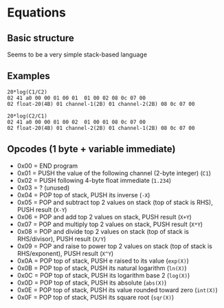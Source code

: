 # Equations

## Basic structure

Seems to be a very simple stack-based language

## Examples

```
20*log(C1/C2)
02 41 a0 00 00 01 00 01  01 00 02 08 0c 07 00
02 float-20(4B) 01 channel-1(2B) 01 channel-2(2B) 08 0c 07 00

20*log(C2/C1)
02 41 a0 00 00 01 00 02  01 00 01 08 0c 07 00
02 float-20(4B) 01 channel-2(2B) 01 channel-1(2B) 08 0c 07 00
```

## Opcodes (1 byte + variable immediate)

- 0x00 = END program
- 0x01 = PUSH the value of the following channel (2-byte integer) (`C1`)
- 0x02 = PUSH following 4-byte float immediate (`1.234`)
- 0x03 = ? (unused)
- 0x04 = POP top of stack, PUSH its inverse (`-X`)
- 0x05 = POP and subtract top 2 values on stack (top of stack is RHS), PUSH result (`X-Y`)
- 0x06 = POP and add top 2 values on stack, PUSH result (`X+Y`)
- 0x07 = POP and multiply top 2 values on stack, PUSH result (`X*Y`)
- 0x08 = POP and divide top 2 values on stack (top of stack is RHS/divisor), PUSH result (`X/Y`)
- 0x09 = POP and raise to power top 2 values on stack (top of stack is RHS/exponent), PUSH result (`X^Y`)
- 0x0A = POP top of stack, PUSH e raised to its value (`exp(X)`)
- 0x0B = POP top of stack, PUSH its natural logarithm (`ln(X)`)
- 0x0C = POP top of stack, PUSH its logarithm base 2 (`log(X)`)
- 0x0D = POP top of stack, PUSH its absolute (`abs(X)`)
- 0x0E = POP top of stack, PUSH its value rounded toward zero (`int(X)`)
- 0x0F = POP top of stack, PUSH its square root (`sqr(X)`)
